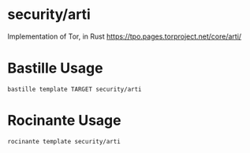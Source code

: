 # security/arti
Implementation of Tor, in Rust
https://tpo.pages.torproject.net/core/arti/

# Bastille Usage
```shell
bastille template TARGET security/arti
```

# Rocinante Usage
```shell
rocinante template security/arti
```
